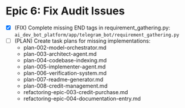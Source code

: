 # Epic 6: Fix Audit Issues

- [x] (FIX) Complete missing END tags in requirement_gathering.py: `ai_dev_bot_platform/app/telegram_bot/requirement_gathering.py`
- [ ] (PLAN) Create task plans for missing implementations:
  - plan-002-model-orchestrator.md
  - plan-003-architect-agent.md
  - plan-004-codebase-indexing.md
  - plan-005-implementer-agent.md
  - plan-006-verification-system.md
  - plan-007-readme-generator.md
  - plan-008-credit-management.md
  - refactoring-epic-003-credit-purchase.md
  - refactoring-epic-004-documentation-entry.md